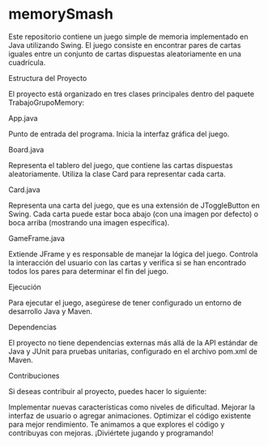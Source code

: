 # memorySmash
Este repositorio contiene un juego simple de memoria implementado en Java utilizando Swing. El juego consiste en encontrar pares de cartas iguales entre un conjunto de cartas dispuestas aleatoriamente en una cuadrícula.

Estructura del Proyecto

El proyecto está organizado en tres clases principales dentro del paquete TrabajoGrupoMemory:

App.java

Punto de entrada del programa. Inicia la interfaz gráfica del juego.

Board.java

Representa el tablero del juego, que contiene las cartas dispuestas aleatoriamente. Utiliza la clase Card para representar cada carta.

Card.java

Representa una carta del juego, que es una extensión de JToggleButton en Swing. Cada carta puede estar boca abajo (con una imagen por defecto) o boca arriba (mostrando una imagen específica).

GameFrame.java

Extiende JFrame y es responsable de manejar la lógica del juego. Controla la interacción del usuario con las cartas y verifica si se han encontrado todos los pares para determinar el fin del juego.

Ejecución

Para ejecutar el juego, asegúrese de tener configurado un entorno de desarrollo Java y Maven.

Dependencias

El proyecto no tiene dependencias externas más allá de la API estándar de Java y JUnit para pruebas unitarias, configurado en el archivo pom.xml de Maven.

Contribuciones

Si deseas contribuir al proyecto, puedes hacer lo siguiente:

Implementar nuevas características como niveles de dificultad.
Mejorar la interfaz de usuario o agregar animaciones.
Optimizar el código existente para mejor rendimiento.
Te animamos a que explores el código y contribuyas con mejoras. ¡Diviértete jugando y programando!
